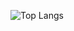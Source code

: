 ![Top Langs](https://github-readme-stats.vercel.app/api/top-langs/?username=tanerkavak&layout=compact)

